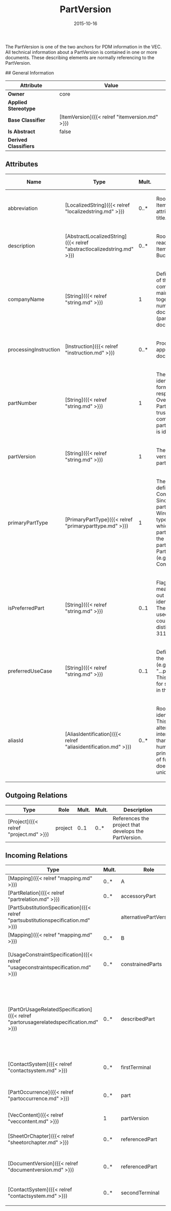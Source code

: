 ﻿---
title: PartVersion
toc: false
type: specs
date: "2015-10-16"
draft: false
specification: VEC
version: 1.1.2
documentType: "Recommendation"
elementType: Class
classes:
  - PartVersion
menu_name: vec-1.1.2
---
<p> The PartVersion is one of the two anchors for PDM information in the VEC. All technical information about a PartVersion is contained in one or more documents. These describing elements are normally referencing to the PartVersion.      </p>
## General Information

| Attribute               | Value |
|-------------------------|-------|
| **Owner**               | core |
| **Applied Stereotype**  |   |
| **Base Classifier**     | [ItemVersion]({{< relref "itemversion.md" >}})<br/>  |
| **Is Abstract**         | false |
| **Derived Classifiers** |   |

## Attributes
|  Name  |  Type  |  Mult.  |  Description  |  Owning Classifier  |
|--------|--------|---------|---------------|--------------|
|abbreviation | [LocalizedString]({{< relref "localizedstring.md" >}}) | 0..* | <p> Room for a short name of the Item. In case of a document the attribute is wanted to contain its title.      </p> | [ItemVersion]({{< relref "itemversion.md" >}}) |
|description | [AbstractLocalizedString]({{< relref "abstractlocalizedstring.md" >}}) | 0..* | <p>Room for additional, human readable information about the ItemVersion.  e.g. Buchsengehäuse 26-polig </p> | [ItemVersion]({{< relref "itemversion.md" >}}) |
|companyName | [String]({{< relref "string.md" >}}) | 1 | <p> Defines the publishing company of the ItemVersion. The companyName is part of the main identifier of an ItemVersion together with the corresponding number (partNumber or documentNumber) and version (partVersion or documentVersion).      </p> | [ItemVersion]({{< relref "itemversion.md" >}}) |
|processingInstruction | [Instruction]({{< relref "instruction.md" >}}) | 0..* | <p>Processing instructions for the application of the part or the document.  </p> | [ItemVersion]({{< relref "itemversion.md" >}}) |
|partNumber | [String]({{< relref "string.md" >}}) | 1 | <p> The partNumber is the major identifier of a PartVersion. The format is user defined and respectively company specific. Over all VEC-documents a PartVersion-instance can be trusted to be identical if the combination of partNumber, partVersion and companyName is identical.      </p> | [PartVersion]({{< relref "partversion.md" >}}) |
|partVersion | [String]({{< relref "string.md" >}}) | 1 | <p> The partVersion specifies the version index of a part (see also partNumber).      </p> | [PartVersion]({{< relref "partversion.md" >}}) |
|primaryPartType | [PrimaryPartType]({{< relref "primaryparttype.md" >}}) | 1 | <p> The primary type of the part defines the type of the part (e.g. ConnectorHousing, Fixing, etc.) Since the VEC supports dual use parts (e.g. Fixing &amp; WireProtection) the primary part type is necessary to define which specification associated to part is the primary character of the part. Therefore all primary part types correspond to a PartOrUsageRelatedSpecification (e.g. ConnectorHousing --&gt; ConnectorHousingSpecification).      </p> | [PartVersion]({{< relref "partversion.md" >}}) |
|isPreferredPart | [String]({{< relref "string.md" >}}) | 0..1 | <p>Flags a part as "preferred" by the means of being a preferred part out of a group of parts with identical technical properties. The preferred part should be used, if the other properties of a couple of parts do not allow a distinct decision.    (see KBLFRM-311)  </p> | [PartVersion]({{< relref "partversion.md" >}}) |
|preferredUseCase | [String]({{< relref "string.md" >}}) | 0..1 | <p> Defines the function for which the part was initially designed. (e.g. &quot;Grommet for Hatch&quot;, &quot;...passenger compartment&quot;,...) This is an important information for searching and selecting parts in the context of KOMP.      </p> | [PartVersion]({{< relref "partversion.md" >}}) |
|aliasId | [AliasIdentification]({{< relref "aliasidentification.md" >}}) | 0..* | <p> Room to specify additional identifiers for the PartVersion. This field must not be used for alternative PartNumbers. It is intended for identifiers others than PartNumbers, such as human readable identifiers printed on the part e.g. a number of fuse or a relay. Therefore it does not have to be strictly unique.      </p> | [PartVersion]({{< relref "partversion.md" >}}) |

## Outgoing Relations
|    Type  |   Role   |   Mult.   |   Mult.   |   Description   |
|----------|----------|-----------|-----------|-----------------|
| [Project]({{< relref "project.md" >}}) | project | 0..1 | 0..* | References the project that develops the PartVersion. |
##  Incoming Relations
|    Type  |   Mult.  |   Role    |   Mult.   |   Description  |
|----------|----------|-----------|-----------|----------------|
| [Mapping]({{< relref "mapping.md" >}}) | 0..* | A | 1 |  |
| [PartRelation]({{< relref "partrelation.md" >}}) | 0..* | accessoryPart | 1..* | References the PartVersions that are related by the PartRelation. |
| [PartSubstitutionSpecification]({{< relref "partsubstitutionspecification.md" >}}) |  | alternativePartVersions | 0..* |  |
| [Mapping]({{< relref "mapping.md" >}}) | 0..* | B | 1 |  |
| [UsageConstraintSpecification]({{< relref "usageconstraintspecification.md" >}}) | 0..* | constrainedParts | 0..* | <p> References the <i>PartVersions</i> to which this <i>UsageConstraintSpecification</i> applies.      </p> |
| [PartOrUsageRelatedSpecification]({{< relref "partorusagerelatedspecification.md" >}}) | 0..* | describedPart | 0..* | References the PartVersion(s) to which the information defined in this specification applies. Example: If the PartOrUsageRelatedSpecification is a GeneralTechnicalPartSpecifcation and it defines that the color is "green" then all PartVersion referenced by this association are "green". |
| [ContactSystem]({{< relref "contactsystem.md" >}}) | 0..* | firstTerminal | 1 | <p> References the first terminal of the ContactSystem.      </p> |
| [PartOccurrence]({{< relref "partoccurrence.md" >}}) | 0..* | part | 0..1 | <p> References the PartVersion that is instantiated by this PartOccurrence.      </p> |
| [VecContent]({{< relref "veccontent.md" >}}) | 1 | partVersion | 0..* | Specifies the PartVersions contained in the VEC-file. |
| [SheetOrChapter]({{< relref "sheetorchapter.md" >}}) | 0..* | referencedPart | 0..* | The association is an informative link which PartVersions are described by the SheetOrChapter. |
| [DocumentVersion]({{< relref "documentversion.md" >}}) | 0..* | referencedPart | 0..* | The association is an informative link which PartVersions are described by the DocumentVersion. |
| [ContactSystem]({{< relref "contactsystem.md" >}}) | 0..* | secondTerminal | 1 | <p> References the second terminal of the ContactSystem.      </p> |
